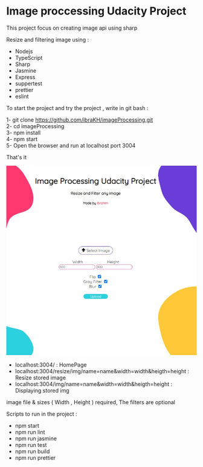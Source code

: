 # Image proccessing Udacity Project

This project focus on creating image api using sharp 
  
Resize and filtering image using :
- Nodejs
- TypeScript
- Sharp
- Jasmine
- Express
- suppertest
- prettier
- eslint

To start the project and try the project , write in git bash :

1- git clone https://github.com/ibraKH/imageProcessing.git <br>
2- cd imageProcessing <br>
3- npm install <br>
4- npm start <br>
5- Open the browser and run at localhost port 3004 <br>

That's it 

![project](build/upload/project.jpg)

- localhost:3004/   : HomePage
- localhost:3004/resize/img/name=name&width=width&heigth=height  : Resize stored image
- localhost:3004/img/name=name&width=width&heigth=height   : Displaying stored img 


image file & sizes ( Width , Height ) required,
The filters are optional 

Scripts to run in the project : 
- npm start 
- npm run lint
- npm run jasmine
- npm run test
- npm run build
- npm run prettier

 
